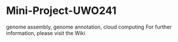 # Mini-Project-UWO241
genome assembly, genome annotation, cloud computing
For further information, please visit the Wiki 
